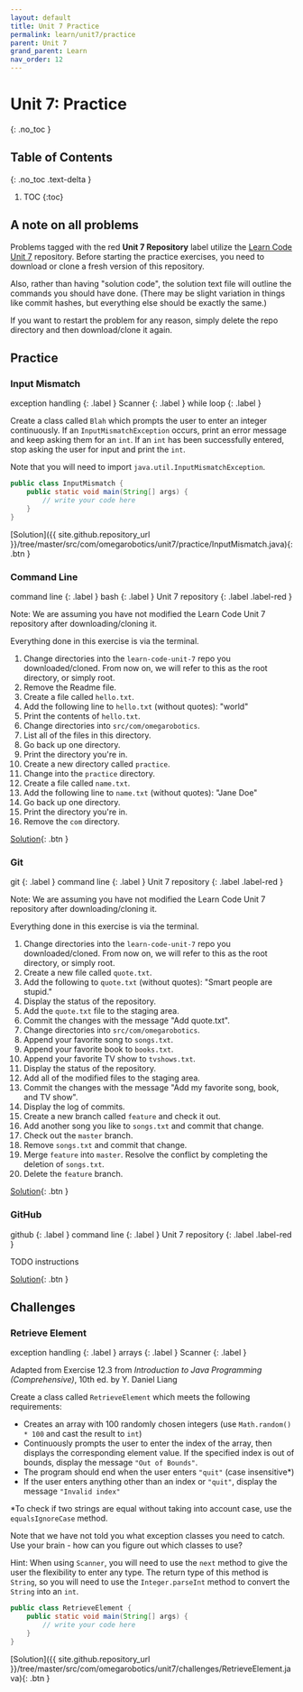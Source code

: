 ```yaml
---
layout: default
title: Unit 7 Practice
permalink: learn/unit7/practice
parent: Unit 7
grand_parent: Learn
nav_order: 12
---
```


<!-- prettier-ignore-start -->

# Unit 7: Practice
{: .no_toc }

## Table of Contents
{: .no_toc .text-delta }

1. TOC
{:toc}

<!-- prettier-ignore-end -->

## A note on all problems

Problems tagged with the red **Unit 7 Repository** label
utilize the [Learn Code Unit 7](https://github.com/omega9656/learn-code-unit-7) repository.
Before starting the practice exercises, you need to download or clone a fresh version
of this repository.

Also, rather than having "solution code", the solution text file will outline
the commands you should have done. (There may be slight variation in
things like commit hashes, but everything else should be exactly the same.)

If you want to restart the problem for any reason, simply delete the repo directory
and then download/clone it again.

## Practice

### Input Mismatch

<!-- prettier-ignore-start -->

exception handling
{: .label }
Scanner
{: .label }
while loop
{: .label }

<!-- prettier-ignore-end -->

Create a class called `Blah` which prompts the user to enter an integer continuously.
If an `InputMismatchException` occurs, print an error message and keep asking them
for an `int`. If an `int` has been successfully entered, stop asking the user for input
and print the `int`.

Note that you will need to import `java.util.InputMismatchException`.

```java
public class InputMismatch {
    public static void main(String[] args) {
        // write your code here
    }
}
```

<!-- prettier-ignore -->
[Solution]({{ site.github.repository_url }}/tree/master/src/com/omegarobotics/unit7/practice/InputMismatch.java){: .btn }

### Command Line

<!-- prettier-ignore-start -->

command line
{: .label }
bash
{: .label }
Unit 7 repository
{: .label .label-red }

<!-- prettier-ignore-end -->

Note: We are assuming you have not modified the Learn Code Unit 7 repository
after downloading/cloning it.

Everything done in this exercise is via the terminal.

1. Change directories into the `learn-code-unit-7` repo you downloaded/cloned.
   From now on, we will refer to this as the root directory, or simply root.
2. Remove the Readme file.
3. Create a file called `hello.txt`.
4. Add the following line to `hello.txt` (without quotes): "world"
5. Print the contents of `hello.txt`.
6. Change directories into `src/com/omegarobotics`.
7. List all of the files in this directory.
8. Go back up one directory.
9. Print the directory you're in.
10. Create a new directory called `practice`.
11. Change into the `practice` directory.
12. Create a file called `name.txt`.
13. Add the following line to `name.txt` (without quotes): "Jane Doe"
14. Go back up one directory.
15. Print the directory you're in.
16. Remove the `com` directory.

<!-- prettier-ignore -->
[Solution](/learn-code/learn/unit7/practice/command-line-solution){: .btn }

### Git

<!-- prettier-ignore-start -->

git
{: .label }
command line
{: .label }
Unit 7 repository
{: .label .label-red }

<!-- prettier-ignore-end -->

Note: We are assuming you have not modified the Learn Code Unit 7 repository
after downloading/cloning it.

Everything done in this exercise is via the terminal.

1. Change directories into the `learn-code-unit-7` repo you downloaded/cloned.
   From now on, we will refer to this as the root directory, or simply root.
2. Create a new file called `quote.txt`.
3. Add the following to `quote.txt` (without quotes): "Smart people are stupid."
4. Display the status of the repository.
5. Add the `quote.txt` file to the staging area.
6. Commit the changes with the message "Add quote.txt".
7. Change directories into `src/com/omegarobotics`.
8. Append your favorite song to `songs.txt`.
9. Append your favorite book to `books.txt`.
10. Append your favorite TV show to `tvshows.txt`.
11. Display the status of the repository.
12. Add all of the modified files to the staging area.
13. Commit the changes with the message "Add my favorite song, book, and TV show".
14. Display the log of commits.
15. Create a new branch called `feature` and check it out.
16. Add another song you like to `songs.txt` and commit that change.
17. Check out the `master` branch.
18. Remove `songs.txt` and commit that change.
19. Merge `feature` into `master`. Resolve the conflict by completing
    the deletion of `songs.txt`.
20. Delete the `feature` branch.

<!-- prettier-ignore -->
[Solution](/learn-code/learn/unit7/practice/git-solution){: .btn }

### GitHub

<!-- prettier-ignore-start -->

github
{: .label }
command line
{: .label }
Unit 7 repository
{: .label .label-red }

<!-- prettier-ignore-end -->

TODO instructions

<!-- prettier-ignore -->
[Solution](/learn-code/learn/unit7/practice/github-solution){: .btn }

## Challenges

### Retrieve Element

<!-- prettier-ignore-start -->

exception handling
{: .label }
arrays
{: .label }
Scanner
{: .label }

<!-- prettier-ignore-end -->

Adapted from Exercise 12.3 from _Introduction to Java Programming (Comprehensive)_,
10th ed. by Y. Daniel Liang

Create a class called `RetrieveElement` which meets
the following requirements:
- Creates an array with 100 randomly chosen integers
  (use `Math.random() * 100` and cast the result to `int`)
- Continuously prompts the user to enter the index of
  the array, then displays the corresponding
  element value. If the specified index is out of
  bounds, display the message `"Out of Bounds"`.
- The program should end when the user enters `"quit"`
  (case insensitive*)
- If the user enters anything other than an index or
  `"quit"`, display the message `"Invalid index"`

*To check if two strings are equal without taking into
account case, use the `equalsIgnoreCase` method.

Note that we have not told you what exception classes
you need to catch. Use your brain - how can you figure out
which classes to use?

Hint: When using `Scanner`, you will need to use the `next`
method to give the user the flexibility to enter any type.
The return type of this method is `String`, so you will
need to use the `Integer.parseInt` method to convert
the `String` into an `int`.

```java
public class RetrieveElement {
    public static void main(String[] args) {
        // write your code here
    }
}
```

<!-- prettier-ignore -->
[Solution]({{ site.github.repository_url }}/tree/master/src/com/omegarobotics/unit7/challenges/RetrieveElement.java){: .btn }
